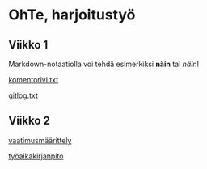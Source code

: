 # OhTe, harjoitustyö

## Viikko 1

Markdown-notaatiolla voi tehdä esimerkiksi **näin** tai *näin*!

[komentorivi.txt](https://github.com/matiastamsi/ot-harjoitustyo/blob/master/laskarit/viikko1/komentorivi.txt)

[gitlog.txt](https://github.com/matiastamsi/ot-harjoitustyo/blob/master/laskarit/viikko1/gitlog.txt)

## Viikko 2

[vaatimusmäärittely](https://github.com/matiastamsi/ot-harjoitustyo/blob/master/documentointi/vaatimusmaarittely.md)

[työaikakirjanpito](https://github.com/matiastamsi/ot-harjoitustyo/blob/master/documentointi/tyoaikakirjanpito.md)
